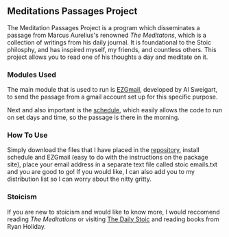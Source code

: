 ## Meditations Passages Project
The Meditation Passages Project is a program which disseminates a passage from Marcus Aurelius's renowned _The Meditatons_, which is a collection of writings from his daily journal. It is foundational to the Stoic philosphy, and has inspired myself, my friends, and countless others. This project allows you to read one of his thoughts a day and meditate on it.

### Modules Used
The main module that is used to run is [EZGmail](https://pypi.org/project/EZGmail/), developed by Al Sweigart, to send the passage from a gmail account set up for this specific purpose.

Next and also important is the [schedule](https://pypi.org/project/schedule/), which easily allows the code to run on set days and time, so the passage is there in the morning.

### How To Use
Simply download the files that I have placed in the [repository](https://github.com/raiavincent/Meditations-Project), install schedule and EZGmail (easy to do with the instructions on the package site), place your email address in a separate text file called stoic emails.txt and you are good to go! If you would like, I can also add you to my distribution list so I can worry about the nitty gritty.

### Stoicism
If you are new to stoicism and would like to know more, I would reccomend reading _The Meditations_ or visiting [The Daily Stoic](https://dailystoic.com/) and reading books from Ryan Holiday.
